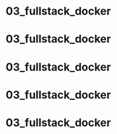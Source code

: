 # 03_fullstack_docker
# 03_fullstack_docker
# 03_fullstack_docker
# 03_fullstack_docker
# 03_fullstack_docker

